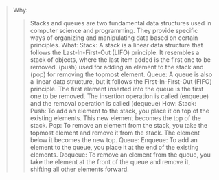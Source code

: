 >Why:
>>Stacks and queues are two fundamental data structures used in computer science and programming. They provide specific ways of organizing and manipulating data based on certain principles.
>What:
>>Stack: A stack is a linear data structure that follows the Last-In-First-Out (LIFO) principle. It resembles a stack of objects, where the last item added is the first one to be removed.
(push) used for adding an element to the stack and (pop) for removing the topmost element.
Queue: A queue is also a linear data structure, but it follows the First-In-First-Out (FIFO) principle. The first element inserted into the queue is the first one to be removed. The insertion operation is called (enqueue) and the removal operation is called (dequeue)
>How:
>>Stack:
Push: To add an element to the stack, you place it on top of the existing elements. This new element becomes the top of the stack.
Pop: To remove an element from the stack, you take the topmost element and remove it from the stack. The element below it becomes the new top.
>>Queue:
Enqueue: To add an element to the queue, you place it at the end of the existing elements.
Dequeue: To remove an element from the queue, you take the element at the front of the queue and remove it, shifting all other elements forward.